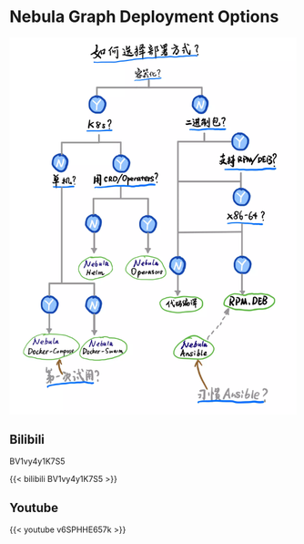 # Nebula Graph Deployment Options


<!--more-->

![deployment_options](./deployment_options.webp)


## Bilibili

BV1vy4y1K7S5

{{< bilibili BV1vy4y1K7S5 >}}

## Youtube

{{< youtube v6SPHHE657k >}}

